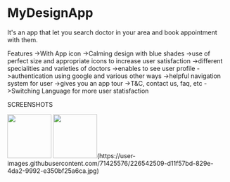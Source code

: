 # MyDesignApp
It's an app that let you search doctor in your area and book appointment with them.

Features
->With App icon
->Calming design with blue shades
->use of perfect size and appropriate icons to increase user satisfaction
->different specialities and varieties of doctors
->enables to see user profile
->authentication using google and various other ways
->helpful navigation system for user
->gives you an app tour
->T&C, contact us, faq, etc
->Switching Language for more user statisfaction

SCREENSHOTS

<img src="https://user-images.githubusercontent.com/71425576/226541833-ebc41acc-86a8-4a0a-9ab2-8c22527b64a9.jpg" width="100" height="100">
<img src="https://your-image-url.type" width="100" height="100">(https://user-images.githubusercontent.com/71425576/226542509-d11f57bd-829e-4da2-9992-e350bf25a6ca.jpg)
